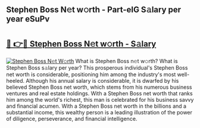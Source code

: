 ## Stephen Boss N𝚎t w𝚘rth - Part-eIG S𝚊lary per year eSuPv

# <h2><a href="http://gc2tqp.nevu.top/?p=Stephen+Boss">🔗 👉🔴 Stephen Boss N𝚎t w𝚘rth - S𝚊lary</a></h2>

[![Stephen Boss N𝚎t W𝚘rth](https://i.imgur.com/Oavwk0R.jpeg)](http://gc2tqp.nevu.top/?p=Stephen+Boss)
What is Stephen Boss n𝚎t w𝚘rth? What is Stephen Boss s𝚊lary per year?
This prosperous individual's Stephen Boss net worth is considerable, positioning him among the industry's most well-heeled. Although his annual salary is considerable, it is dwarfed by his believed Stephen Boss net worth, which stems from his numerous business ventures and real estate holdings. With a Stephen Boss net worth that ranks him among the world's richest, this man is celebrated for his business savvy and financial acumen. With a Stephen Boss net worth in the billions and a substantial income, this wealthy person is a leading illustration of the power of diligence, perseverance, and financial intelligence.
